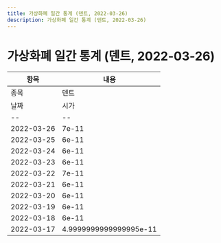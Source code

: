 ```yaml
---
title: 가상화폐 일간 통계 (덴트, 2022-03-26)
description: 가상화폐 일간 통계 (덴트, 2022-03-26)
---
```


가상화폐 일간 통계 (덴트, 2022-03-26)
===

|항목|내용|
|--|--|
|종목|덴트||마켓|BTC-DENT||종류|일 단위 캔들||기간|2022-03-17T09:00:00 - 2022-03-26T09:00:00|
|날짜|시가|저가|고가|종가|비고|
|--|--|--|--|--|--|
|2022-03-26|7e-11|6e-11|7e-11|6e-11|    |
|2022-03-25|6e-11|6e-11|7e-11|7e-11|    |
|2022-03-24|6e-11|6e-11|7e-11|7e-11|    |
|2022-03-23|6e-11|6e-11|7e-11|7e-11|    |
|2022-03-22|7e-11|6e-11|7e-11|7e-11|    |
|2022-03-21|6e-11|6e-11|7e-11|6e-11|    |
|2022-03-20|6e-11|6e-11|7e-11|6e-11|    |
|2022-03-19|6e-11|4.9999999999999995e-11|7e-11|6e-11|    |
|2022-03-18|6e-11|4.9999999999999995e-11|6e-11|4.9999999999999995e-11|    |
|2022-03-17|4.9999999999999995e-11|4.9999999999999995e-11|6e-11|6e-11|    |

